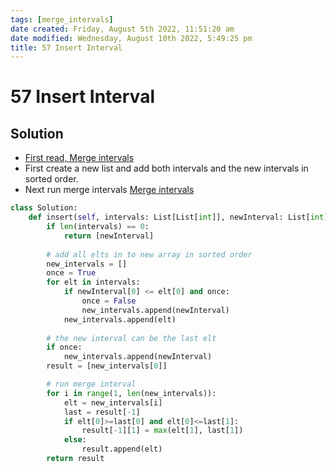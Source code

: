 ```yaml
---
tags: [merge_intervals]
date created: Friday, August 5th 2022, 11:51:20 am
date modified: Wednesday, August 10th 2022, 5:49:25 pm
title: 57 Insert Interval
---
```


# 57 Insert Interval

## Solution

- [First read, Merge intervals](Algo/Fundamental%20Algorithms/Intervals/Merge%20intervals.md)
- First create a new list and add both intervals and the new intervals in sorted order.
- Next run merge intervals [Merge intervals](Algo/Fundamental%20Algorithms/Intervals/Merge%20intervals.md)

```python
class Solution:
    def insert(self, intervals: List[List[int]], newInterval: List[int]) -> List[List[int]]:
        if len(intervals) == 0:
            return [newInterval]
        
        # add all elts in to new array in sorted order
        new_intervals = []
        once = True
        for elt in intervals:
            if newInterval[0] <= elt[0] and once:
                once = False
                new_intervals.append(newInterval)
            new_intervals.append(elt)
	    
	    # the new interval can be the last elt
        if once:
            new_intervals.append(newInterval)
        result = [new_intervals[0]]

		# run merge interval
        for i in range(1, len(new_intervals)):
            elt = new_intervals[i]
            last = result[-1]
            if elt[0]>=last[0] and elt[0]<=last[1]:
                result[-1][1] = max(elt[1], last[1])
            else:
                result.append(elt)
        return result
```
